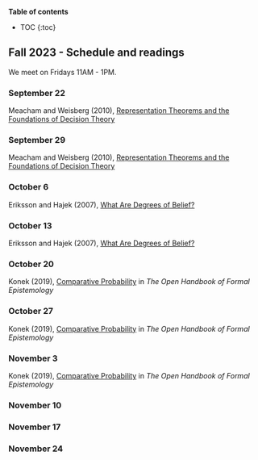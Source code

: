 **Table of contents** 
* TOC
{:toc}

## Fall 2023 - Schedule and readings

We meet on Fridays 11AM - 1PM. 

### September 22

Meacham and  Weisberg (2010), [Representation Theorems and the Foundations of
Decision Theory](https://drive.google.com/file/d/11ovOEKqHQ2MgLIUZzwi1ZtQUi2eo1n7l/view?usp=sharing
)

### September 29

Meacham and  Weisberg (2010), [Representation Theorems and the Foundations of
Decision Theory](https://drive.google.com/file/d/11ovOEKqHQ2MgLIUZzwi1ZtQUi2eo1n7l/view?usp=sharing
)

### October 6

Eriksson and Hajek (2007), [What Are Degrees of Belief?](https://link.springer.com/content/pdf/10.1007/s11225-007-9059-4.pdf
)

### October 13

Eriksson and Hajek (2007), [What Are Degrees of Belief?](https://link.springer.com/content/pdf/10.1007/s11225-007-9059-4.pdf
)

### October 20

Konek (2019), [Comparative Probability](https://drive.google.com/drive/folders/1Gixb1VV5Y6yvKirXxazTJq5Vd12N-P9e) in *The Open Handbook of Formal Epistemology*

### October 27

Konek (2019), [Comparative Probability](https://drive.google.com/drive/folders/1Gixb1VV5Y6yvKirXxazTJq5Vd12N-P9e) in *The Open Handbook of Formal Epistemology*

### November 3

Konek (2019), [Comparative Probability](https://drive.google.com/drive/folders/1Gixb1VV5Y6yvKirXxazTJq5Vd12N-P9e) in *The Open Handbook of Formal Epistemology*

### November 10

### November 17

### November 24


